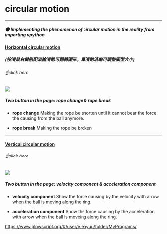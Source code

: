 

# <span class="blue">**circular motion**<span class="blue">

----


##### :new_moon: Implementing the phenomenon of circular motion in the reality from importing vpython 




#### [<span class="blue">**Horizontal circular motion**<span class="blue">](https://www.glowscript.org/#/user/e.enyuu/folder/MyPrograms/program/horizontalcircularmotion) 
##### (按滑鼠右鍵搭配滾輪滑動可翻轉圖形，單滑動滾輪可調整圖型大小)
###### :point_up:click here
![](https://i.imgur.com/QRcY3Ik.png)
##### Two button in the page: **rope change** & **rope break**
* **rope change**
Making the rope be shorten until it cannot bear the force the causing from the ball anymore.

* **rope break**
Making the rope be broken
-------

#### [<span class="blue">**Vertical circular motion**</span>](https://www.glowscript.org/#/user/e.enyuu/folder/MyPrograms/program/verticalcircularmotion)
###### :point_up:click here
![](https://i.imgur.com/SiN5B15.png)
##### Two button in the page: **velocity component** & **acceleration component**
* **velocity component**
Show the force causing by the velocity with arrow when the ball is moving along the ring.

* **acceleration component**
Show the force causing by the acceleration with arrow when the ball is moveing along the ring.



https://www.glowscript.org/#/user/e.enyuu/folder/MyPrograms/
